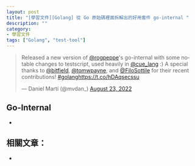 ```yaml
---
layout: post
title: "[學習文件][Golang] 從 Go 原始碼裡面拆解出的好用套件 go-internal "
description: ""
category: 
- 學習文件
tags: ["Golang", "test-tool"]
---
```


<blockquote class="twitter-tweet"><p lang="en" dir="ltr">Released a new version of <a href="https://twitter.com/rogpeppe?ref_src=twsrc%5Etfw">@rogpeppe</a>&#39;s go-internal with some notable changes to testscript, used heavily in <a href="https://twitter.com/cue_lang?ref_src=twsrc%5Etfw">@cue_lang</a> :) A special thanks to <a href="https://twitter.com/bitfield?ref_src=twsrc%5Etfw">@bitfield</a>, <a href="https://twitter.com/tomwpayne?ref_src=twsrc%5Etfw">@tomwpayne</a>, and <a href="https://twitter.com/FiloSottile?ref_src=twsrc%5Etfw">@FiloSottile</a> for their recent contributions! <a href="https://twitter.com/hashtag/golang?src=hash&amp;ref_src=twsrc%5Etfw">#golang</a><a href="https://t.co/hDAqsecssu">https://t.co/hDAqsecssu</a></p>&mdash; Daniel Martí (@mvdan_) <a href="https://twitter.com/mvdan_/status/1561967605073723392?ref_src=twsrc%5Etfw">August 23, 2022</a></blockquote> <script async src="https://platform.twitter.com/widgets.js" charset="utf-8"></script>

## Go-Internal 

-  

## 相關文章：

- 

